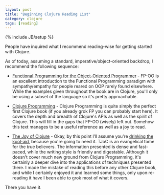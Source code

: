 ```yaml
---
layout: post
title: "Beginning Clojure Reading List"
category: clojure
tags: [reading]
---
```

{% include JB/setup %}

People have inquired what I recommend reading-wise for getting started with Clojure.

As of today, assuming a standard, imperative/object-oriented backdrop, I recommend the following sequence:

* [Functional Programming for the Object-Oriented Programmer](https://leanpub.com/fp-oo) -
FP-OO is an excellent introduction to the Functional Programming paradigm with sympathy/empathy for people reared on OOP rarely found elsewhere. While the examples given throughout the book are in Clojure, you'll only be using a subset of the language so it's pretty approachable.

* [Clojure Programming](http://www.clojurebook.com/) -
Clojure Programming is quite simply the perfect first Clojure book (if you already grok FP you can probably start here). It covers the depth and breadth of Clojure's APIs as well as the spirit of Clojure. This will fill in the gaps that FP-OO (wisely) left out. Somehow this text manages to be a useful reference as well as a joy to read.

* [The Joy of Clojure](http://joyofclojure.com/) -
Okay, by this point I'll assume you're [drinking the kool-aid](http://en.wikipedia.org/wiki/Drinking_the_Kool-Aid), because you're going to need it. TJoC is an evangelical tome for the true believers. The information presented is dense and fast-paced, while the writing style is friendly and digestable. Although it doesn't cover much new ground from Clojure Programming, it's certainly a deeper dive into the applications of techniques presented there. I made the mistake of reading this before any other Clojure book, and while I certainly enjoyed it and learned some things, only upon re-reading it have I been able to grok most of what it covers.

There you have it.

